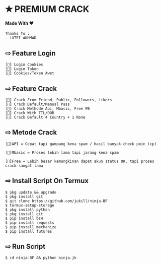 # ✭ PREMIUM CRACK
#### Made With ❤️   
```
Thanks To :
- LUTFI AKHMAD
```
## ⇨  Feature Login
```
[💠] Login Cookies  
[💠] Login Token  
[💠] Cookies/Token Awet  
```
## ⇨  Feature Crack
```
[💠] Crack From Friend, Public, Followers, Likers    
[💠] Crack Default/Manual Pass  
[💠] Crack Methode Api, Mbasic, Free FB  
[💠] Crack With TTL/DOB  
[💠] Crack Default 4 Country + 1 None
```
## ⇨  Metode Crack
```
[💠]API = Cepat tapi gampang kena spam / hasil banyak check poin (cp)

[💠]Mbasic = Proses lebih lama tapi jarang kena spam 

[💠]Free = Lebih besar kemungkinan dapat akun status OK. tapi proses crack sangat lama
```
## ⇨  Install Script On Termux
```
$ pkg update && upgrade  
$ pkg install git
$ git clone https://github.com/jukill/ninja-BF
$ termux-setup-storage  
$ pkg install python  
$ pkg install git  
$ pip install bs4  
$ pip install requests  
$ pip install mechanize  
$ pip install futures  
```
## ⇨  Run Script
```
$ cd ninja-BF && python ninja.jk
```
